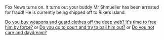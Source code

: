 Fox News turns on. It turns out your buddy Mr Shmueller has been arrested for fraud! He is currently being shipped off to Rikers Island.

[Do you buy weapons and guard clothes off the deep web? It's time to free him by force?](Weapons.md)
or
[Do you go to court and try to bail him out?](Court.md)
or
[Do you not care and daydream?](Daydream.md)